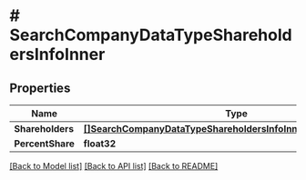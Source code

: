 # # SearchCompanyDataTypeShareholdersInfoInner


## Properties 


Name | Type | Description | Notes
------------ | ------------- | ------------- | -------------
**Shareholders**| [**[]SearchCompanyDataTypeShareholdersInfoInnerShareholdersInner**](SearchCompanyDataTypeShareholdersInfoInnerShareholdersInner.md) |   | [optional]
**PercentShare**| **float32** |   | [optional]


[[Back to Model list]](../../README.md#models) [[Back to API list]](../../README.md#endpoints) [[Back to README]](../../README.md)

